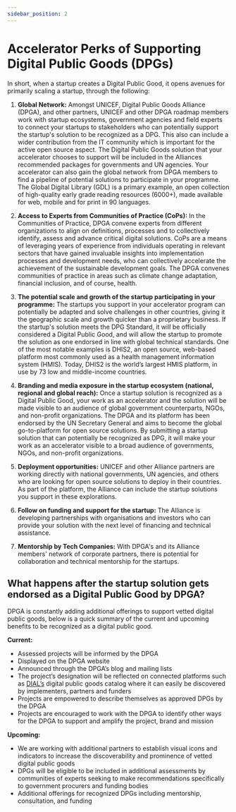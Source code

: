 ```yaml
---
sidebar_position: 2
---
```


# Accelerator Perks of Supporting Digital Public Goods (DPGs)

In short, when a startup creates a Digital Public Good, it opens avenues for primarily scaling a startup, through the following:

1. **Global Network:** Amongst UNICEF, Digital Public Goods Alliance (DPGA), and other partners, UNICEF and other DPGA roadmap members work with startup ecosystems, government agencies and field experts to connect your startups to stakeholders who can potentially support the startup's solution to be recognized as a DPG.  This also can include a wider contribution from the IT community which is important for the active open source aspect. The Digital Public Goods solution that your accelerator chooses to support will be included in the Alliances recommended packages for governments and UN agencies.  Your accelerator can also gain the global network from DPGA members to find a pipeline of potential solutions to participate in your programme. The Global Digital Library (GDL) is a primary example, an open collection of high-quality early grade reading resources (6000+), made available for web, mobile and for print in 90 languages.

2. **Access to Experts from Communities of Practice (CoPs):**  In the Communities of Practice, DPGA convene experts from different organizations to align on definitions, processes and to collectively identify, assess and advance critical digital solutions. CoPs are a means of leveraging years of experience from individuals operating in relevant sectors that have gained invaluable insights into implementation processes and development needs, who can collectively accelerate the achievement of the sustainable development goals. The DPGA convenes communities of practice in areas such as climate change adaptation, financial inclusion, and of course, health.

3. **The potential scale and growth of the startup participating in your programme:** The startups you support in your accelerator program can potentially be adapted and solve challenges in other countries, giving it the geographic scale and growth quicker than a proprietary business. If the startup's solution meets the DPG Standard, it will be officially considered a Digital Public Good, and will allow the startup to promote the solution as one endorsed in line with global technical standards.  One of the most notable examples is DHIS2, an open source, web-based platform most commonly used as a health management information system (HMIS). Today, DHIS2 is the world’s largest HMIS platform, in use by 73 low and middle-income countries. 

4. **Branding and media exposure in the startup ecosystem (national, regional and global reach):** Once a startup solution is recognized as a Digital Public Good, your work as an accelerator and the solution will be made visible to an audience of global government counterparts, NGOs, and non-profit organizations.   The DPGA and its platform has been endorsed by the UN Secretary General and aims to become the global go-to-platform for open source solutions. By submitting a startup solution that can potentially be recognized as DPG, it will make your work as an accelerator visible to a broad audience of governments, NGOs, and non-profit organizations.  

5. **Deployment opportunities:** UNICEF and other Alliance partners are working directly with national governments, UN agencies, and others who are looking for open source solutions to deploy in their countries. As part of the platform, the Alliance can include the startup solutions you support in these explorations.

6. **Follow on funding and support for the startup:** The Alliance is developing partnerships with organisations and investors who can provide your solution with the next level of financing and technical assistance.

7. **Mentorship by Tech Companies:** With DPGA's and its Alliance members' network of corporate partners, there is potential for collaboration and technical mentorship for the startups.

## What happens after the startup solution gets endorsed as a Digital Public Good by DPGA?
DPGA is constantly adding additional offerings to support vetted digital public goods, below is a quick summary of the current and upcoming benefits to be recognized as a digital public good.

**Current:**
* Assessed projects will be informed by the DPGA
* Displayed on the DPGA website 
* Announced through the DPGA’s blog and mailing lists
* The project’s designation will be reflected on connected platforms such as [DIAL’s](https://solutions.dial.community/) digital public goods catalog where it can easily be discovered by implementers, partners and funders
* Projects are empowered to describe themselves as approved DPGs by the DPGA 
* Projects are encouraged to work with the DPGA to identify other ways for the DPGA to support and amplify the project, brand and mission

**Upcoming:**
* We are working with additional partners to establish visual icons and indicators to increase the discoverability and prominence of vetted digital public goods 
* DPGs will be eligible to be included in additional assessments by communities of experts seeking to make recommendations specifically to government procurers and funding bodies
* Additional offerings for recognized DPGs including mentorship, consultation, and funding
